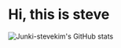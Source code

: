 # Hi, this is steve
![Junki-stevekim's GitHub stats](https://github-readme-stats.vercel.app/api?username=Junki-stevekim&theme=highcontrast&show_icons=true)